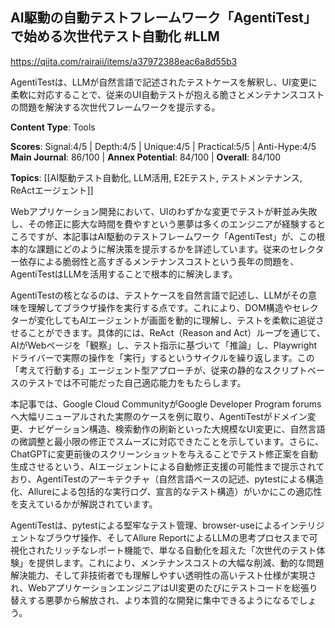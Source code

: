 ## AI駆動の自動テストフレームワーク「AgentiTest」で始める次世代テスト自動化 #LLM

https://qiita.com/rairaii/items/a37972388eac6a8d55b3

AgentiTestは、LLMが自然言語で記述されたテストケースを解釈し、UI変更に柔軟に対応することで、従来のUI自動テストが抱える脆さとメンテナンスコストの問題を解決する次世代フレームワークを提示する。

**Content Type**: Tools

**Scores**: Signal:4/5 | Depth:4/5 | Unique:4/5 | Practical:5/5 | Anti-Hype:4/5
**Main Journal**: 86/100 | **Annex Potential**: 84/100 | **Overall**: 84/100

**Topics**: [[AI駆動テスト自動化, LLM活用, E2Eテスト, テストメンテナンス, ReActエージェント]]

Webアプリケーション開発において、UIのわずかな変更でテストが軒並み失敗し、その修正に膨大な時間を費やすという悪夢は多くのエンジニアが経験するところですが、本記事はAI駆動のテストフレームワーク「AgentiTest」が、この根本的な課題にどのように解決策を提示するかを詳述しています。従来のセレクター依存による脆弱性と高すぎるメンテナンスコストという長年の問題を、AgentiTestはLLMを活用することで根本的に解決します。

AgentiTestの核となるのは、テストケースを自然言語で記述し、LLMがその意味を理解してブラウザ操作を実行する点です。これにより、DOM構造やセレクターが変化してもAIエージェントが画面を動的に理解し、テストを柔軟に追従させることができます。具体的には、ReAct（Reason and Act）ループを通じて、AIがWebページを「観察」し、テスト指示に基づいて「推論」し、Playwrightドライバーで実際の操作を「実行」するというサイクルを繰り返します。この「考えて行動する」エージェント型アプローチが、従来の静的なスクリプトベースのテストでは不可能だった自己適応能力をもたらします。

本記事では、Google Cloud CommunityがGoogle Developer Program forumsへ大幅リニューアルされた実際のケースを例に取り、AgentiTestがドメイン変更、ナビゲーション構造、検索動作の刷新といった大規模なUI変更に、自然言語の微調整と最小限の修正でスムーズに対応できたことを示しています。さらに、ChatGPTに変更前後のスクリーンショットを与えることでテスト修正案を自動生成させるという、AIエージェントによる自動修正支援の可能性まで提示されており、AgentiTestのアーキテクチャ（自然言語ベースの記述、pytestによる構造化、Allureによる包括的な実行ログ、宣言的なテスト構造）がいかにこの適応性を支えているかが解説されています。

AgentiTestは、pytestによる堅牢なテスト管理、browser-useによるインテリジェントなブラウザ操作、そしてAllure ReportによるLLMの思考プロセスまで可視化されたリッチなレポート機能で、単なる自動化を超えた「次世代のテスト体験」を提供します。これにより、メンテナンスコストの大幅な削減、動的な問題解決能力、そして非技術者でも理解しやすい透明性の高いテスト仕様が実現され、WebアプリケーションエンジニアはUI変更のたびにテストコードを総張り替えする悪夢から解放され、より本質的な開発に集中できるようになるでしょう。